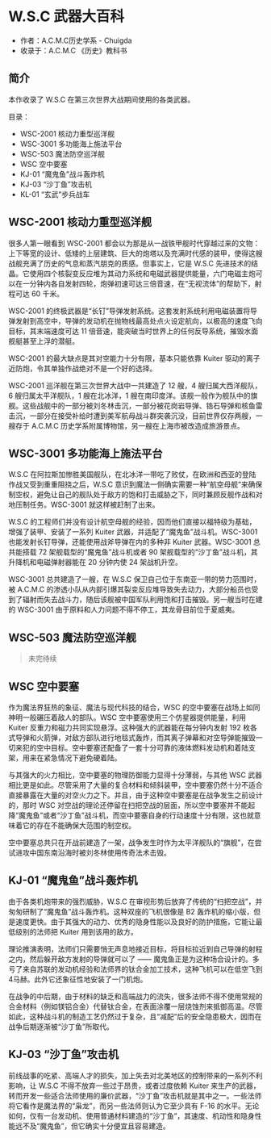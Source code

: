 # W.S.C 武器大百科

- 作者：A.C.M.C历史学系 - Chuigda
- 收录于：A.C.M.C 《历史》教科书

## 简介
本作收录了 W.S.C 在第三次世界大战期间使用的各类武器。

目录：
- WSC-2001 核动力重型巡洋舰
- WSC-3001 多功能海上施法平台
- WSC-503 魔法防空巡洋舰
- WSC 空中要塞
- KJ-01 “魔鬼鱼”战斗轰炸机
- KJ-03 “沙丁鱼”攻击机
- KL-01 “玄武”步兵战车

## WSC-2001 核动力重型巡洋舰
很多人第一眼看到 WSC-2001 都会以为那是从一战铁甲舰时代穿越过来的文物：上下等宽的设计、低矮的上层建筑、巨大的炮塔以及充满时代感的装甲，使得这艘战舰充满了历史的气息和蒸汽朋克的质感。但事实上，它是 W.S.C 先进技术的结晶。它使用四个核裂变反应堆为其动力系统和电磁武器提供能量，六门电磁主炮可以在一分钟内各自发射四轮，炮弹初速可达三倍音速，在“无视流体”的帮助下，射程可达 60 千米。

WSC-2001 的终极武器是“长钉”导弹发射系统。这套发射系统利用电磁装置将导弹发射到高空中，导弹的发动机在抛物线最高处点火设定航向，以极高的速度飞向目标，其末端速度可达 11 倍音速，能突破当时世界上的任何反导系统，摧毁水面舰艇甚至上浮的潜艇。

WSC-2001 的最大缺点是其对空能力十分有限，基本只能依靠 Kuiter 驱动的离子近防炮，令其单独作战绝对不是一个好的选择。

WSC-2001 巡洋舰在第三次世界大战中一共建造了 12 艘，4 艘归属大西洋舰队，6 艘归属太平洋舰队，1 艘在北冰洋，1 艘在南印度洋。该舰一般作为舰队中的旗舰。这些战舰中的一部分被刘冬林击沉，一部分被花岗岩导弹、锆石导弹和核鱼雷击沉，一部分在接受补给时遭到美军航母战斗群突袭沉没，目前世界仅存两艘，一艘存于 A.C.M.C 历史学系附属博物馆，另一艘在上海市被改造成旅游景点。

## WSC-3001 多功能海上施法平台
W.S.C 在阿拉斯加惨胜美国舰队，在北冰洋一带吃了败仗，在欧洲和西亚的登陆作战又受到重重阻挠之后，W.S.C 意识到魔法一侧确实需要一种“航空母舰”来确保制空权，避免让自己的舰队处于敌方的饱和打击威胁之下，同时兼顾反舰作战和对地压制任务。WSC-3001 就这样被赶制了出来。

W.S.C 的工程师们并没有设计航空母舰的经验，因而他们直接以福特级为基础，增强了装甲、安装了一系列 Kuiter 武器，并适配了“魔鬼鱼”战斗机。WSC-3001 也能发射长钉导弹，还能使用战斧导弹在内的多种非 Kuiter 武器。WSC-3001 总共能搭载 72 架舰载型的“魔鬼鱼”战斗机或者 90 架舰载型的“沙丁鱼”战斗机，其升降机和电磁弹射器能在 20 分钟内使 24 架战机升空。

WSC-3001 总共建造了一艘，在 W.S.C 保卫自己位于东南亚一带的势力范围时，被 A.C.M.C 的渗透小队从内部引爆其裂变反应堆导致失去动力，大部分船员也受到了辐射而失去战斗力，随后该舰被中国军队利用饱和打击摧毁。另一艘当时在建的 WSC-3001 由于原料和人力问题不得不停工，其龙骨目前位于夏威夷。

## WSC-503 魔法防空巡洋舰
> 未完待续

## WSC 空中要塞
作为魔法界狂热的象征、魔法与现代科技的结合，WSC 的空中要塞在战场上如同神明一般碾压着敌人的部队。WSC 空中要塞使用三个仿星器提供能量，利用 Kuiter 反重力和磁力共同实现悬浮。这种强大的武器能在每分钟内发射 192 枚各式导弹和火箭弹，对敌方部队进行地毯式轰炸，而其离子弹幕和对空导弹能摧毁一切来犯的空中目标。空中要塞还配备了一套十分可靠的液体燃料发动机和着陆支架，用来在紧急情况下避免硬着陆。

与其强大的火力相比，空中要塞的物理防御能力显得十分薄弱，与其他 WSC 武器相比更是如此。尽管采用了大量的复合材料和倾斜装甲，空中要塞仍然十分不适合直接暴露在大量的对空火力之下。<!-- I am not armed you know, don't be too close to combat. -->并且，由于这种空中要塞是在战争发生之前设计的，那时 WSC 对空战的理论还停留在扫把空战的层面，所以空中要塞并不能起降“魔鬼鱼”或者“沙丁鱼”战斗机，而空中要塞自身的行动速度十分有限，这也就意味着它的存在不能确保大范围的制空权。

空中要塞总共只在开战前建造了一架，战争发生时作为太平洋舰队的“旗舰”，在尝试进攻中国东南沿海时被刘冬林使用传奇法术击毁。<!-- 真是个倒霉孩子 -->

## KJ-01 “魔鬼鱼”战斗轰炸机
由于各类机炮带来的强烈威胁，W.S.C 在审视形势后放弃了传统的“扫把空战”，并匆匆研制了“魔鬼鱼”战斗轰炸机。这种双座的飞机很像是 B2 轰炸机的缩小版，但是速度更快。由于其强大的动力、优秀的隐身性能以及良好的防护措施，它能让最低级别的法师把 Kuiter 用到该用的敌方。

理论推演表明，法师们只需要悄无声息地接近目标，将目标拉近到自己导弹的射程之内，然后躲开敌方发射的导弹就可以了 —— 魔鬼鱼正是为这种场合设计的。多亏了来自苏联的发动机经验和法师界的钛合金加工技术，这种飞机可以在低空飞到4马赫。此外它还象征性地安装了一门机炮。

在战争的中后期，由于材料的缺乏和高端战力的流失，很多法师不得不使用常规的合金材料（例如镁铝合金）代替钛合金，在表面涂覆一层烧蚀剂来抵御高温。尽管如此，这种战斗机的制造工艺仍然过于复杂，且“减配”后的安全隐患极大，因而在战争后期逐渐被“沙丁鱼”所取代。

## KJ-03 “沙丁鱼”攻击机
前线战事的吃紧、高端人才的损失，加上失去对北美地区的控制带来的一系列不利影响，让 W.S.C 不得不放弃一些过于昂贵，或者过度依赖 Kuiter 来生产的武器，转而开发一些适合法师使用的廉价武器，“沙丁鱼”攻击机就是其中之一。一些法师将它看作是魔法界的“枭龙”，而另一些法师则认为它至少具有 F-16 的水平。无论如何，仅有一台发动机、使用普通材料建造的“沙丁鱼”，其速度、机动性和隐身性能远不及“魔鬼鱼”，但它确实十分便宜且容易建造。